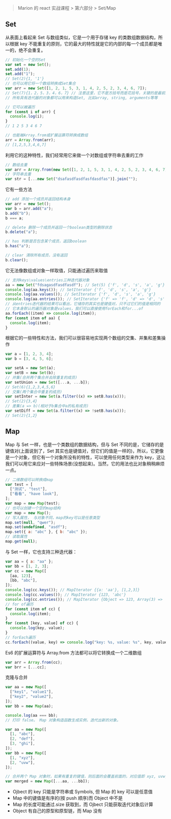 > Marion 的 react 实战课程 > 第六部分 > Set/Map

## Set

从表面上看起来 Set 与数组类似，它是一个用于存储 key 的类数组数据结构，所以根据 key 不能重复的原则，它的最大的特性就是它的内部的每一个成员都是唯一的，绝不会重复。

```javascript
// 初始化一个空的Set
var set = new Set();
set.add(1);
set.add("1");
// Set(2){1, '1'}
// 也可以用它将一个数组转换成Set集合
var arr = new Set([1, 2, 1, 5, 3, 1, 4, 2, 5, 2, 3, 4, 6, 7]);
// Set(7){1，2，5，3，4，6，7} // 注意这里，它不是方括号而是花括号，关键的是最前面加了个前缀Set
// 所有具有迭代器的对象都可以用来构造Set, 比如array, string, arguments等等

// 它可以被遍历
for (const i of arr) {
  console.log(i);
}
// 1 2 5 3 4 6 7

// 也能被Array.from或扩展运算符转换成数组
arr = Array.from(arr);
// [1,2,5,3,4,6,7]
```

利用它的这种特性，我们经常用它来做一个对数组或字符串去重的工作

```javascript
// 数组去重
var arr = Array.from(new Set([1, 2, 1, 5, 3, 1, 4, 2, 5, 2, 3, 4, 6, 7]));
// 字符串去重
var str = [...new Set("dsafasdfasdfasfdasdfas")].join("");
```

它有一些方法

```javascript
// add 添加一个成员并返回结构本身
var arr = new Set();
var b = arr.add("a");
b.add("b");
b === a;

// delete 删除一个成员并返回一个boolean类型的删除状态
b.delete("a");

// has 判断是否包含某个成员，返回boolean
b.has("a");

// clear 清除所有成员，没有返回
b.clear();
```

它无法像数组或对象一样取值，只能通过遍历来取值

```javascript
// 支持keys\values\entries三种迭代器对象
aa = new Set("fdsagasdfasdfasdf"); // Set(5) {'f', 'd', 's', 'a', 'g'}
console.log(aa.keys()); // SetIterator {'f', 'd', 's', 'a', 'g'}
console.log(aa.values()); // SetIterator {'f', 'd', 's', 'a', 'g'}
console.log(aa.entries()); // SetIterator {'f' => 'f', 'd' => 'd', 's' => 's', 'a' => 'a', 'g' => 'g'}
// 从entries迭代器的结果可以看出，它储存的其实也是键值对，只不过它们的值是相同的
// 它本身默认的遍历器对象是values，我们可以直接使用forEach和for...of
aa.forEach((item) => console.log(item));
for (const item of aa) {
  console.log(item);
}
```

根据它的一些特性和方法，我们可以很容易地实现两个数组的交集、并集和差集操作

```javascript
var a = [1, 2, 3, 4];
var b = [3, 4, 5, 6];

var setA = new Set(a);
var setB = new Set(b);
// 并集(合并两个集合并去除重复的成员)
var setUnion = new Set([...a, ...b]);
// Set(6){1,2,3,4,5,6}
// 交集(两个集合中重复的成员)
var setInter = new Set(a.filter((x) => setB.has(x)));
// Set(2){3,4}
// 差集(a => b)(相对于b集合中a的私有成员)
var setDiff = new Set(a.filter((x) => !setB.has(x)));
// Set(2){1,2}
```

## Map

Map 与 Set 一样，也是一个类数组的数据结构，但与 Set 不同的是，它储存的是键值对(上面说到了，Set 其实也是键值对，但它们的值是一样的)，所以，它更像是一个对象，但它有一个对象所没有的特性，可以使用任何类型来作为 key，这让我们可以用它来应对一些特殊场景(没想起来)。当然，它的用法也比对象稍稍麻烦一点。

```javascript
// 二维数组可以转换成map
var test = [
  ["测试", "test"],
  ["看看", "have look"],
];
var map = new Map(test);
// 也可以创建一个空的map结构
var map = new Map();
// 写入属性， 与对象不同，map的key可以是任意类型
map.set(null, "qwer");
map.set(undefined, "asdf");
map.set({ a: "abc" }, { b: "abc" });
// 读取属性
map.get(null);
```

与 Set 一样，它也支持三种迭代器：

```javascript
var aa = { a: "aa" };
var bb = [1, 2, 3];
var cc = new Map([
  [aa, 123],
  [bb, "abc"],
]);
console.log(cc.keys()); // MapIterator {{a: 'aa'}, [1,2,3]}
console.log(cc.values()); // MapIterator {123, 'abc'}
console.log(cc.entries()); // MapIterator {Object => 123, Array(3) => 'abc'}
// for of遍历
for (const item of cc) {
  console.log(item);
}
for (const [key, value] of cc) {
  console.log(key, value);
}
// forEach遍历
cc.forEach((value, key) => console.log("key: %s, value: %s", key, value));
```

Es6 的扩展运算符与 Array.from 方法都可以将它转换成一个二维数组

```javascript
var arr = Array.from(cc);
var brr = [...cc];
```

克隆与合并

```javascript
var aa = new Map([
  ["key1", "value1"],
  ["key2", "value2"],
]);
var bb = new Map(aa);

console.log(aa === bb);
// 打印 false。 Map 对象构造函数生成实例，迭代出新的对象。

var aa = new Map([
  [1, "abc"],
  [2, "def"],
  [3, "ghi"],
]);
var bb = new Map([
  [1, "xyz"],
  [2, "uvw"],
]);

// 合并两个 Map 对象时，如果有重复的键值，则后面的会覆盖前面的，对应值即 xyz, uvw, ghi
var merged = new Map([...aa, ...bb]);
```

- Ojbect 的 key 只能是字符串或 Symbols, 但 Map 的 key 可以是任意值
- Map 中的键值是有序的(按 push 顺序)而 Object 中不是
- Map 的长度可能通过.size 获取到，而 Ojbect 只能获取迭代对象后计算
- Object 有自己的原型和原型链，而 Map 没有
